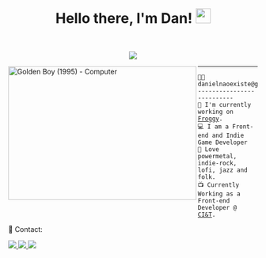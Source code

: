 <h1 align="center">Hello there, I'm Dan! <img src="https://media.giphy.com/media/hvRJCLFzcasrR4ia7z/giphy.gif" width="30"></h1>
 
<br/>

<p align="center">
  <a href="https://github.com/DenverCoder1/readme-typing-svg"><img src="https://readme-typing-svg.herokuapp.com?lines=Front+End+Developer;Indie+Game+Developer&center=true&width=380&height=45&color=F769C2"></a>
</p>

<img align="left" src="https://i.pinimg.com/564x/f8/15/09/f8150915fe3e9619c0bfad0e86e63445.jpg" alt="Golden Boy (1995) - Computer" width="380px" height='270px' />

<hr>

<pre><code>👨‍💻 danielnaoexiste@github
--------------------------
🚀 I'm currently working on <a href='http://froggy.danielnaoexiste.dev' target="_blank">Froggy</a>.
💻 I am a Front-end and Indie Game Developer
🎵 Love powermetal, indie-rock, lofi, jazz and folk.
📺 Currently Working as a Front-end Developer @ <a href='https://ciandt.com' target="_blank">CI&T</a>.
</code></pre>

<p align="left">
  💌 Contact:
</p>

<p align="left">
  <a href="mailto:contato@danielnaoexiste.dev" target="_blank" alt="Gmail">
    <img src="https://img.shields.io/badge/-Gmail-FF0000?style=for-the-badge&labelColor=FF0000&logo=gmail&logoColor=white&link=mailto:danieldenardo1@gmail.com" />
  </a>

  <a href="https://linkedin.com/in/danielnaoexiste" target="_blank" alt="Linkedin">
    <img src="https://img.shields.io/badge/-Linkedin-0e76a8?style=for-the-badge&logo=Linkedin&logoColor=white&link=https://linkedin.com/in/danielnaoexiste" />
  </a>
  
  <a href="https://danielnaoexiste.dev" target="_blank" alt="Portfolio">
    <img src="https://img.shields.io/badge/-Portfolio-DF0174?style=for-the-badge&logo=github&logoColor=white&link=https://danielnaoexiste.github.io" />
  </a>
</p>  
